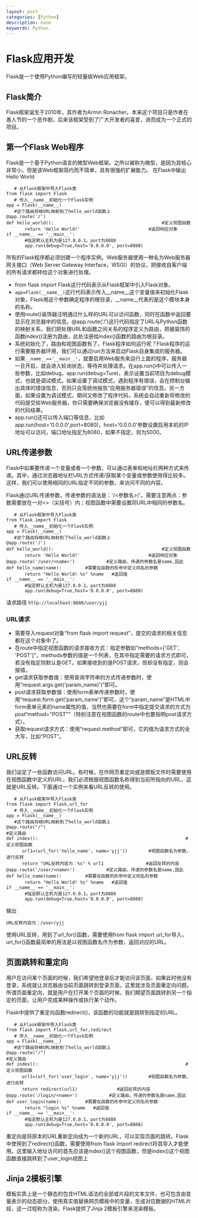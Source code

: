 ```yaml
---
layout: post
categories: [Python]
description: none
keywords: Python
---
```

# Flask应用开发
Flask是一个使用Python编写的轻量级Web应用框架。

## Flask简介
Flask框架诞生于2010年，其作者为Armin Ronacher。本来这个项目只是作者在愚人节的一个恶作剧，后来该框架受到了广大开发者的喜爱，进而成为一个正式的项目。

## 第一个Flask Web程序
Flask是一个基于Python语言的微型Web框架。之所以被称为微型，是因为其核心非常小，但是该Web框架简约而不简单，具有很强的扩展能力。
在Flask中输出Hello World
```shell
   # 从Flask框架中导入Flask类
from flask import Flask
   # 传入__name__初始化一个Flask实例
app = Flask(__name__)
   #这个路由将根URL映射到了hello_world函数上
@app.route('/')
def hello_world():                                         #定义视图函数
       return 'Hello World!'                          #返回响应对象
if __name__ == '__main__':
       #指定默认主机为是127.0.0.1，port为8888
       app.run(debug=True,host='0.0.0.0', port=8888)
```
所有的Flask程序都必须创建一个程序实例。Web服务器使用一种名为Web服务器网关接口（Web Server Gateway Interface，WSGI）的协议，把接收自客户端的所有请求都转给这个对象进行处理。
- from flask import Flask这行代码表示从Flask框架中引入Flask对象。
- `app=Flask(__name__)`这行代码表示传入__name__这个变量值来初始化Flask对象，Flask用这个参数确定程序的根目录，__name__代表的是这个模块本身的名称。
- 使用route()装饰器注明通过什么样的URL可以访问函数，同时在函数中返回要显示在浏览器中的信息。@app.route('/')这行代码指定了URL与Python函数的映射关系，我们把处理URL和函数之间关系的程序定义为路由，把被装饰的函数index()注册为路由，此处注册给index()函数的路由为根目录。
- 系统初始化了，路由和视图函数有了，Flask程序如何运行呢？Flask程序的运行需要服务器环境，我们可以通过run方法来启动Flask自身集成的服务器。
- 如果`__name__=='__main__'`，就要启用Web服务来运行上面的程序，服务器一旦开启，就会进入轮询状态，等待并处理请求。在app.run()中可以传入一些参数，比如debug，app.run(debug=Ture)，表示设置当前项目为debug模式，也就是调试模式。如果设置了调试模式，遇到程序有错误，会在控制台输出具体的错误信息，否则只会笼统地报告“应用服务器错误”的信息。另一方面，如果设置为调试模式，期间又修改了程序代码，系统会自动重新将修改的代码提交给Web服务器，你只需要确保浏览器没有缓存，便可以得到最新修改的代码结果。
- app.run()还可以传入端口等信息，比如app.run(host='0.0.0.0',port=8080)，host='0.0.0.0'参数设置启用本机的IP地址可以访问，端口地址指定为8080，如果不指定，则为5000。

## URL传递参数
Flask中如果要传递一个变量或者一个参数，可以通过表单和地址栏两种方式来传递。其中，通过浏览器地址栏URL方式传递/获取某个变量或参数使用得比较多。这样，我们可以使用相同的URL指定不同的参数，来访问不同的内容。

Flask通过URL传递参数，传递参数的语法是：'/<参数名>/'。需要注意两点：参数需要放在一对<>（尖括号）内；视图函数中需要设置同URL中相同的参数名。
```shell
   # 从Flask框架中导入Flask类
from flask import Flask
   # 传入__name__初始化一个Flask实例
app = Flask(__name__)
   #这个路由将根URL映射到了hello_world函数上
@app.route('/')
def hello_world():                                         #定义视图函数
       return 'Hello World!'                          #返回响应对象
@app.route('/user/<name>')            #定义路由，传递的参数名是name,因此
def hello_name(name):         #需要在函数的形参中定义同名的参数
       return "Hello World! %s" %name   #返回值
if __name__ == '__main__':
       #指定默认主机为是127.0.0.1，port为8888
       app.run(debug=True,host='0.0.0.0', port=8888)
```
请求路径 `http://localhost:8888/user/yjj`
### URL请求
- 需要导入request对象“from flask import request”，提交的请求的相关信息都在这个对象中了。
- 在route中指定视图函数的请求接收方式：指定参数如“methods=['GET', 'POST']”，methods参数的值是一个列表，在其中指定需要的请求方式即可，若没有指定则默认是GET，如果接收到的是POST请求，但却没有指定，则会报错。
- get请求获取参数值：使用查询字符串的方式传递参数时，使用“request.args.get('param_name)')”即可。
- post请求获取参数值：使用form表单传递参数时，使用“request.form.get('param_name')”即可，这个“param_name”是HTML中form表单元素的name属性的值，当然也需要在form中指定提交请求的方式为post“method="POST"”（特别注意在视图函数的route中也要指明post请求方式）。
- 获取request请求方式：使用“request.method”即可，它的值为请求方式的全大写，比如“POST”。

## URL反转
我们设定了一些函数访问URL。有时候，在作网页重定向或是模板文件时需要使用在视图函数中定义的URL，我们必须根据视图函数名称得到当前所指向的URL，这就是URL反转。下面通过一个实例来看URL反转的使用。
```shell
   # 从Flask框架中导入Flask类
from flask import Flask,url_for
   # 传入__name__初始化一个Flask实例
app = Flask(__name__)
   #这个路由将根URL映射到了hello_world函数上
@app.route("/")                                                        #定义路由
def index():                                                        #定义视图函数
      url1=(url_for('hello_name', name='yjj'))        #视图函数名为参数，进行反转
      return "URL反转内容为：%s" % url1                #返回反转的内容
@app.route('/user/<name>')            #定义路由，传递的参数名是name,因此
def hello_name(name):         #需要在函数的形参中定义同名的参数
       return "Hello World! %s" %name   #返回值
if __name__ == '__main__':
       #指定默认主机为是127.0.0.1，port为8888
       app.run(debug=True,host='0.0.0.0', port=8888)
```
输出
```
URL反转内容为：/user/yjj
```
使用URL反转，用到了url_for()函数，需要使用from flask import url_for导入，url_for()函数最简单的用法是以视图函数名作为参数，返回对应的URL。

## 页面跳转和重定向
用户在访问某个页面的时候，我们希望他登录后才能访问该页面，如果此时他没有登录，系统就让浏览器由当前页面跳转到登录页面，这里就涉及页面重定向问题。所谓页面重定向，就是用户在打开某个页面的时候，我们期望页面跳转到另一个指定的页面，让用户完成某种操作或执行某个动作。

Flask中提供了重定向函数redirect()，该函数的功能就是跳转到指定的URL。
```shell
   # 从Flask框架中导入Flask类
from flask import Flask,url_for,redirect
   # 传入__name__初始化一个Flask实例
app = Flask(__name__)
   #这个路由将根URL映射到了hello_world函数上
@app.route("/")                                                        #定义路由
def index():                                                        #定义视图函数
      url1=(url_for('user_login', name='yjj'))        #视图函数名为参数，进行反转
      return redirect(url1)               #返回反转的内容
@app.route('/login/<name>')            #定义路由，传递的参数名是name,因此
def user_login(name):         #需要在函数的形参中定义同名的参数
       return "login %s" %name   #返回值
if __name__ == '__main__':
       #指定默认主机为是127.0.0.1，port为8888
       app.run(debug=True,host='0.0.0.0', port=8888)
```
重定向是将原本的URL重新定向成为一个新的URL，可以实现页面的跳转。Flask中使用到了redirect()函数，需要使用from flask import redirect将其导入才能使用。这里输入地址访问的首先应该是index()这个视图函数，但是index()这个视图函数直接跳转到了user_login视图上

## Jinja 2模板引擎
模板实质上是一个静态的包含HTML语法的全部或片段的文本文件，也可包含由变量表示的动态部分。使用真实值替换网页模板中的变量，生成对应数据的HTML片段，这一过程称为渲染。Flask提供了Jinja 2模板引擎来渲染模板。







